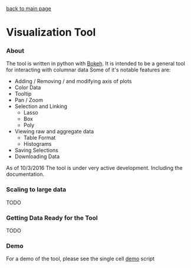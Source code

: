 [back to main page](./)

# Visualization Tool

### About
The tool is written in python with [Bokeh](http://bokeh.pydata.org/en/latest/). It is intended to be a general tool for interacting with columnar data
Some of it's notable features are:

+ Adding / Removing / and modifying axis of plots
+ Color Data
+ Tooltip
+ Pan / Zoom 
+ Selection and Linking
    + Lasso
    + Box
    + Poly
+ Viewing raw and aggregate data
    + Table Format
    + Histograms
+ Saving Selections
+ Downloading Data

As of 10/3/2016 The tool is under very active development. Including the documentation.

### Scaling to large data
TODO

### Getting Data Ready for the Tool
TODO

### Demo
For a demo of the tool, please see the single cell [demo](../Main/demo.py) script